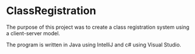 # ClassRegistration

The purpose of this project was to create a class registration system using a client-server model.

The program is written in Java using IntelliJ and c# using Visual Studio.
